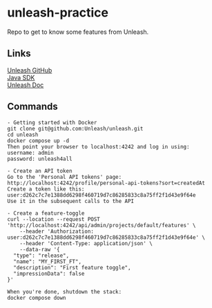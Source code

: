 # unleash-practice
Repo to get to know some features from Unleash.

## Links
[Unleash GitHub](https://github.com/Unleash/unleash)  
[Java SDK](https://docs.getunleash.io/reference/sdks/java)    
[Unleash Doc](https://docs.getunleash.io/)  

## Commands
```
- Getting started with Docker
git clone git@github.com:Unleash/unleash.git
cd unleash
docker compose up -d
Then point your browser to localhost:4242 and log in using:
username: admin
password: unleash4all

- Create an API token
Go to the 'Personal API tokens' page:
http://localhost:4242/profile/personal-api-tokens?sort=createdAt
Create a token like this:
user:d262c7c7e1388dd6298f460719d7c86285833c8a75ff2f1d43e9f64e
Use it in the subsequent calls to the API

- Create a feature-toggle
curl --location --request POST 'http://localhost:4242/api/admin/projects/default/features' \
    --header 'Authorization: user:d262c7c7e1388dd6298f460719d7c86285833c8a75ff2f1d43e9f64e' \
    --header 'Content-Type: application/json' \
    --data-raw '{
  "type": "release",
  "name": "MY_FIRST_FT",
  "description": "First feature toggle",
  "impressionData": false
}'

When you're done, shutdown the stack:
docker compose down
```
